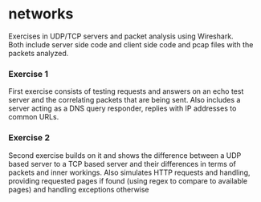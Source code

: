 # networks
Exercises in UDP/TCP servers and packet analysis using Wireshark.  
Both include server side code and client side code and pcap files with the packets analyzed.
<h3>Exercise 1</h3>
First exercise consists of testing requests and answers on an echo test server and the correlating packets that are being sent.
Also includes a server acting as a DNS query responder, replies with IP addresses to common URLs.
<h3>Exercise 2</h3>
Second exercise builds on it and shows the difference between a UDP based server to a TCP based server and their differences in terms of packets and inner workings.  
Also simulates HTTP requests and handling, providing requested pages if found (using regex to compare to available pages) and handling exceptions otherwise
